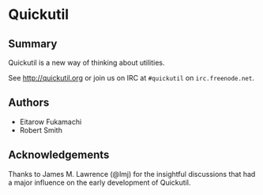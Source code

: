 Quickutil
=========

Summary
-------

Quickutil is a new way of thinking about utilities.

See http://quickutil.org or join us on IRC at `#quickutil` on
`irc.freenode.net`.


Authors
-------

  * Eitarow Fukamachi
  * Robert Smith

Acknowledgements
----------------

Thanks to James M. Lawrence (@lmj) for the insightful discussions that
had a major influence on the early development of Quickutil.
